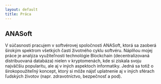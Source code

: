 ```yaml
---
layout: default
title: Práca
---
```


## ANASoft

V súčasnosti pracujem v softvérovej spoločnosti ANASoft, ktorá sa zaoberá širokým
spektrom všetkých častí životného cyklu softvéru. Náplňou mojej práce je analýza
využiteľnosti technológie Blockchain (decentralizovaná distribuovaná databáza) nielen
v kryptomenách, kde si získala svoju najväčšiu popularitu, ale aj v iných aspektoch
informatiky. Jedná sa totiž o širokopoužiteľný koncept, ktorý si môže nájsť uplatnenie
aj v iných sférach ľudských životov (napr. zdravotníctvo, bezpečnosť a pod).
